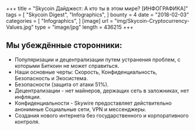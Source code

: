 +++
title = "Skycoin Дайджест: А кто ты в этом мире? [ИНФОГРАФИКА]"
tags = [
    "Skycoin Digest",
    "Infographics",
]
bounty = 4
date = "2018-02-03"
categories = [
    "Infographics",
]
[image]
    url = "img/Skycoin-Cryptocurrency-Values.jpg"
    type = "image/jpg"
    length = 436215
+++

## Мы убеждённые сторонники:

  * Популяризации и децентрализации путем устранения проблем, с которыми Биткоин не может справиться.
  * Наши основные черты: Скорость, Конфиденциальность, Безопасность и Экосистема.
  * Безопасности (защита от атаки 51%).
  * Децентрализации - нет майнеров, держащих сеть в заложниках, нет инфляции.
  * Конфиденциальности - Skywire предоставляет действительно анонимные Социальные сети, VPN и мессенджеры.
  * Создания нового интернета без государственного и корпоративного контроля.
